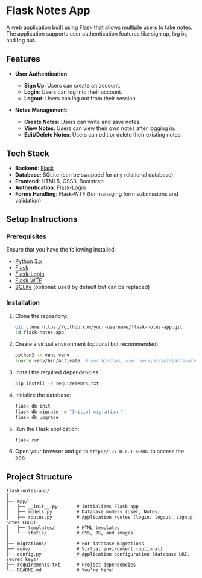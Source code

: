 # Flask Notes App

A web application built using Flask that allows multiple users to take notes. The application supports user authentication features like sign up, log in, and log out.

## Features

- **User Authentication**: 
  - **Sign Up**: Users can create an account.
  - **Login**: Users can log into their account.
  - **Logout**: Users can log out from their session.

- **Notes Management**:
  - **Create Notes**: Users can write and save notes.
  - **View Notes**: Users can view their own notes after logging in.
  - **Edit/Delete Notes**: Users can edit or delete their existing notes.

## Tech Stack

- **Backend**: [Flask](https://flask.palletsprojects.com/)
- **Database**: SQLite (can be swapped for any relational database)
- **Frontend**: HTML5, CSS3, Bootstrap
- **Authentication**: Flask-Login
- **Forms Handling**: Flask-WTF (for managing form submissions and validation)

## Setup Instructions

### Prerequisites

Ensure that you have the following installed:

- [Python 3.x](https://www.python.org/downloads/)
- [Flask](https://flask.palletsprojects.com/)
- [Flask-Login](https://flask-login.readthedocs.io/)
- [Flask-WTF](https://flask-wtf.readthedocs.io/)
- [SQLite](https://www.sqlite.org/index.html) (optional: used by default but can be replaced)

### Installation

1. Clone the repository:

    ```bash
    git clone https://github.com/your-username/flask-notes-app.git
    cd flask-notes-app
    ```

2. Create a virtual environment (optional but recommended):

    ```bash
    python3 -m venv venv
    source venv/bin/activate  # For Windows, use `venv\Scripts\activate`
    ```

3. Install the required dependencies:

    ```bash
    pip install -r requirements.txt
    ```

4. Initialize the database:

    ```bash
    flask db init
    flask db migrate -m "Initial migration."
    flask db upgrade
    ```

5. Run the Flask application:

    ```bash
    flask run
    ```

6. Open your browser and go to `http://127.0.0.1:5000/` to access the app.

## Project Structure

```plaintext
flask-notes-app/
│
├── app/
│   ├── __init__.py       # Initializes Flask app
│   ├── models.py         # Database models (User, Notes)
│   ├── routes.py         # Application routes (login, logout, signup, notes CRUD)
│   ├── templates/        # HTML templates
│   └── static/           # CSS, JS, and images
│
├── migrations/           # For database migrations
├── venv/                 # Virtual environment (optional)
├── config.py             # Application configuration (database URI, secret keys)
├── requirements.txt      # Project dependencies
└── README.md             # You're here!
